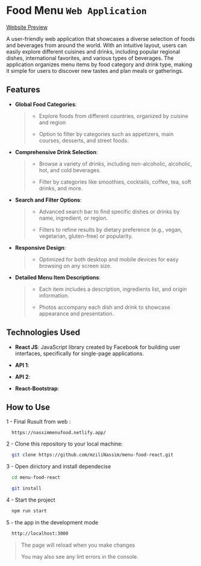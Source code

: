 
# Food Menu `Web Application`

[Website Preview](https://nassimmenufood.netlify.app/)

A user-friendly web application that showcases a diverse selection of foods and beverages from around the world. With an intuitive layout, users can easily explore different cuisines and drinks, including popular regional dishes, international favorites, and various types of beverages. The application organizes menu items by food category and drink type, making it simple for users to discover new tastes and plan meals or gatherings.

## Features

- **Global Food Categories**:
  > - Explore foods from different countries, organized by cuisine and region
  >
  > - Option to filter by categories such as appetizers, main courses, desserts, and street foods.

- **Comprehensive Drink Selection**:
  > - Browse a variety of drinks, including non-alcoholic, alcoholic, hot, and cold beverages.
  >
  > - Filter by categories like smoothies, cocktails, coffee, tea, soft drinks, and more.

- **Search and Filter Options**:
  > - Advanced search bar to find specific dishes or drinks by name, ingredient, or region.
  >
  > - Filters to refine results by dietary preference (e.g., vegan, vegetarian, gluten-free) or popularity.

- **Responsive Design**:
  > - Optimized for both desktop and mobile devices for easy browsing on any screen size.

- **Detailed Menu Item Descriptions**:
  > - Each item includes a description, ingredients list, and origin information.
  >
  > - Photos accompany each dish and drink to showcase appearance and presentation.

## Technologies Used
  
- **React JS**: JavaScript library created by Facebook for building user interfaces, specifically for single-page applications.

- **API 1**:

- **API 2**:

- **React-Bootstrap**:

## How to Use

1 - Final Rusult from web :

  ``` git
    https://nassimmenufood.netlify.app/
  ```

2 - Clone this repository to your local machine:
  
  ``` bash
    git clone https://github.com/mziliNassim/menu-food-react.git
  ```

3 - Open dirictory and install dependecise
  
  ``` bash
    cd menu-food-react

    git install
  ```

4 - Start the project
  
  ``` bash
    npm run start
  ```
  
5 - the app in the development mode

  ``` bash
    http://localhost:3000
  ```

  > The page will reload when you make changes
  >
  > You may also see any lint errors in the console.
